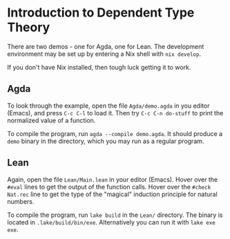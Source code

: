 # Introduction to Dependent Type Theory

There are two demos - one for Agda, one for Lean. The development
environment may be set up by entering a Nix shell with `nix develop`.

If you don't have Nix installed, then tough luck getting it to work.

## Agda

To look through the example, open the file `Agda/demo.agda` in you
editor (Emacs), and press `C-c C-l` to load it. Then try
`C-c C-n do-stuff` to print the normalized value of a function.

To compile the program, run `agda --compile demo.agda`. It should
produce a `demo` binary in the directory, which you may run as a
regular program.

## Lean

Again, open the file `Lean/Main.lean` in your editor (Emacs).
Hover over the `#eval` lines to get the output of the function calls.
Hover over the `#check Nat.rec` line to get the type of the "magical"
induction principle for natural numbers.

To compile the program, run `lake build` in the `Lean/` directory. The
binary is located in `.lake/build/bin/exe`. Alternatively you can run
it with `lake exe exe`.
